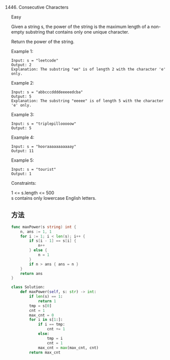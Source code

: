 1446. Consecutive Characters


Easy


Given a string s, the power of the string is the maximum length of a non-empty substring that contains only one unique character.

Return the power of the string.

 

Example 1:

```
Input: s = "leetcode"
Output: 2
Explanation: The substring "ee" is of length 2 with the character 'e' only.
```

Example 2:

```
Input: s = "abbcccddddeeeeedcba"
Output: 5
Explanation: The substring "eeeee" is of length 5 with the character 'e' only.
```

Example 3:

```
Input: s = "triplepillooooow"
Output: 5
```

Example 4:

```
Input: s = "hooraaaaaaaaaaay"
Output: 11
```

Example 5:

```
Input: s = "tourist"
Output: 1
```
 

Constraints:

1 <= s.length <= 500  
s contains only lowercase English letters.


## 方法

```go
func maxPower(s string) int {
    n, ans := 1, 1
    for i := 1; i < len(s); i++ {
        if s[i - 1] == s[i] {
            n++
        } else {
            n = 1
        }
        if n > ans { ans = n }
    }
    return ans
}
```




```python
class Solution:
    def maxPower(self, s: str) -> int:
        if len(s) == 1:
            return 1
        tmp = s[0]
        cnt = 1
        max_cnt = 0
        for i in s[1:]:
            if i == tmp:
                cnt += 1
            else:
                tmp = i
                cnt = 1
            max_cnt = max(max_cnt, cnt)
        return max_cnt
```